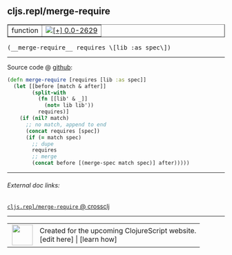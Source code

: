 ## cljs.repl/merge-require



 <table border="1">
<tr>
<td>function</td>
<td><a href="https://github.com/cljsinfo/cljs-api-docs/tree/0.0-2629"><img valign="middle" alt="[+] 0.0-2629" title="Added in 0.0-2629" src="https://img.shields.io/badge/+-0.0--2629-lightgrey.svg"></a> </td>
</tr>
</table>


 <samp>
(__merge-require__ requires \[lib :as spec\])<br>
</samp>

---







Source code @ [github](https://github.com/clojure/clojurescript/blob/r2629/src/clj/cljs/repl.clj#L208-L221):

```clj
(defn merge-require [requires [lib :as spec]]
  (let [[before [match & after]]
        (split-with
          (fn [[lib' & _]]
            (not= lib lib'))
          requires)]
    (if (nil? match)
      ;; no match, append to end
      (concat requires [spec])
      (if (= match spec)
        ;; dupe
        requires
        ;; merge
        (concat before [(merge-spec match spec)] after)))))
```

<!--
Repo - tag - source tree - lines:

 <pre>
clojurescript @ r2629
└── src
    └── clj
        └── cljs
            └── <ins>[repl.clj:208-221](https://github.com/clojure/clojurescript/blob/r2629/src/clj/cljs/repl.clj#L208-L221)</ins>
</pre>

-->

---



###### External doc links:

[`cljs.repl/merge-require` @ crossclj](http://crossclj.info/fun/cljs.repl/merge-require.html)<br>

---

 <table>
<tr><td>
<img valign="middle" align="right" width="48px" src="http://i.imgur.com/Hi20huC.png">
</td><td>
Created for the upcoming ClojureScript website.<br>
[edit here] | [learn how]
</td></tr></table>

[edit here]:https://github.com/cljsinfo/cljs-api-docs/blob/master/cljsdoc/cljs.repl_merge-require.cljsdoc
[learn how]:https://github.com/cljsinfo/cljs-api-docs/wiki/cljsdoc-files

<!--

This information was too distracting to show to readers, but I'll leave it
commented here since it is helpful to:

- pretty-print the data used to generate this document
- and show how to retrieve that data



The API data for this symbol:

```clj
{:ns "cljs.repl",
 :name "merge-require",
 :type "function",
 :signature ["[requires [lib :as spec]]"],
 :source {:code "(defn merge-require [requires [lib :as spec]]\n  (let [[before [match & after]]\n        (split-with\n          (fn [[lib' & _]]\n            (not= lib lib'))\n          requires)]\n    (if (nil? match)\n      ;; no match, append to end\n      (concat requires [spec])\n      (if (= match spec)\n        ;; dupe\n        requires\n        ;; merge\n        (concat before [(merge-spec match spec)] after)))))",
          :title "Source code",
          :repo "clojurescript",
          :tag "r2629",
          :filename "src/clj/cljs/repl.clj",
          :lines [208 221]},
 :full-name "cljs.repl/merge-require",
 :full-name-encode "cljs.repl_merge-require",
 :history [["+" "0.0-2629"]]}

```

Retrieve the API data for this symbol:

```clj
;; from Clojure REPL
(require '[clojure.edn :as edn])
(-> (slurp "https://raw.githubusercontent.com/cljsinfo/cljs-api-docs/catalog/cljs-api.edn")
    (edn/read-string)
    (get-in [:symbols "cljs.repl/merge-require"]))
```

-->
